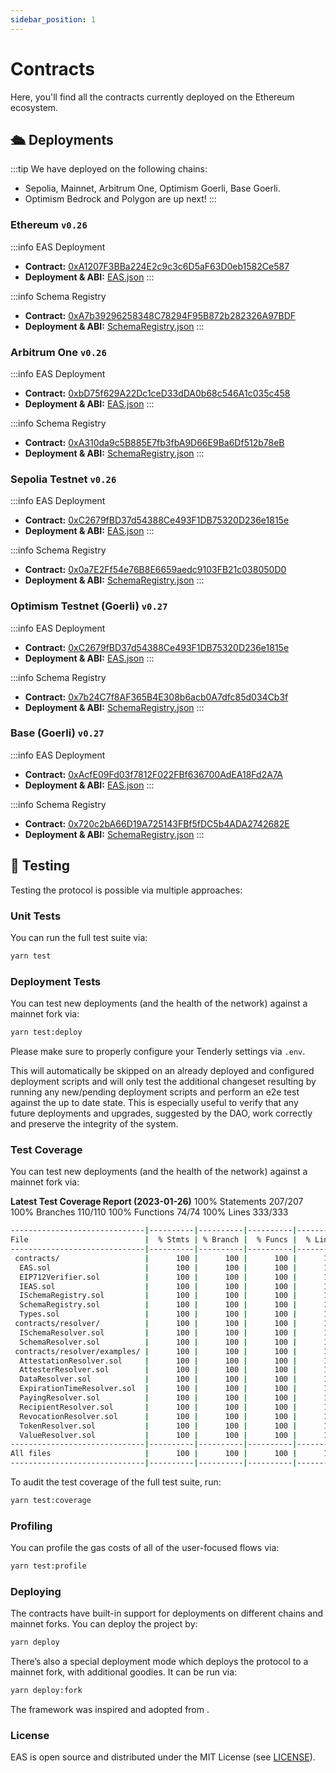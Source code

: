 ```yaml
---
sidebar_position: 1
---
```

# Contracts
Here, you'll find all the contracts currently deployed on the Ethereum ecosystem.

## 🛳️ Deployments
:::tip We have deployed on the following chains:
- Sepolia, Mainnet, Arbitrum One, Optimism Goerli, Base Goerli. 
- Optimism Bedrock and Polygon are up next!
:::

### Ethereum `v0.26`
:::info EAS Deployment
- **Contract:** [0xA1207F3BBa224E2c9c3c6D5aF63D0eb1582Ce587](https://etherscan.io/address/0xA1207F3BBa224E2c9c3c6D5aF63D0eb1582Ce587)
- **Deployment & ABI:** [EAS.json](https://github.com/ethereum-attestation-service/eas-contracts/blob/master/deployments/mainnet/EAS.json)
:::

:::info Schema Registry
- **Contract:** [0xA7b39296258348C78294F95B872b282326A97BDF](https://etherscan.io/address/0xA7b39296258348C78294F95B872b282326A97BDF)
- **Deployment & ABI:** [SchemaRegistry.json](https://github.com/ethereum-attestation-service/eas-contracts/blob/master/deployments/mainnet/SchemaRegistry.json)
:::

### Arbitrum One `v0.26`
:::info EAS Deployment
- **Contract:** [0xbD75f629A22Dc1ceD33dDA0b68c546A1c035c458](https://arbiscan.io/address/0xbD75f629A22Dc1ceD33dDA0b68c546A1c035c458)
- **Deployment & ABI:** [EAS.json](https://github.com/ethereum-attestation-service/eas-contracts/blob/master/deployments/arbitrum-one/EAS.json)
:::

:::info Schema Registry
- **Contract:** [0xA310da9c5B885E7fb3fbA9D66E9Ba6Df512b78eB](https://arbiscan.io/address/0x4dd8b988B64A4052B5f142Af845AA49D2B2cD10D)
- **Deployment & ABI:** [SchemaRegistry.json](https://github.com/ethereum-attestation-service/eas-contracts/blob/master/deployments/arbitrum-one/SchemaRegistry.json)
:::

### Sepolia Testnet `v0.26`
:::info EAS Deployment
- **Contract:** [0xC2679fBD37d54388Ce493F1DB75320D236e1815e](https://sepolia.etherscan.io/address/0xC2679fBD37d54388Ce493F1DB75320D236e1815e)
- **Deployment & ABI:** [EAS.json](https://github.com/ethereum-attestation-service/eas-contracts/blob/master/deployments/sepolia/EAS.json)
:::

:::info Schema Registry
- **Contract:** [0x0a7E2Ff54e76B8E6659aedc9103FB21c038050D0](https://sepolia.etherscan.io/address/0x0a7E2Ff54e76B8E6659aedc9103FB21c038050D0)
- **Deployment & ABI:** [SchemaRegistry.json](https://github.com/ethereum-attestation-service/eas-contracts/blob/master/deployments/sepolia/SchemaRegistry.json)
:::

### Optimism Testnet (Goerli) `v0.27`
:::info EAS Deployment
- **Contract:** [0xC2679fBD37d54388Ce493F1DB75320D236e1815e](https://goerli-optimism.etherscan.io/address/0x1a5650D0EcbCa349DD84bAFa85790E3e6955eb84)
- **Deployment & ABI:** [EAS.json](https://github.com/ethereum-attestation-service/eas-contracts/blob/master/deployments/optimism-goerli/EAS.json)
:::

:::info Schema Registry
- **Contract:** [0x7b24C7f8AF365B4E308b6acb0A7dfc85d034Cb3f](https://goerli-optimism.etherscan.io/address/0x7b24c7f8af365b4e308b6acb0a7dfc85d034cb3f)
- **Deployment & ABI:** [SchemaRegistry.json](https://github.com/ethereum-attestation-service/eas-contracts/blob/master/deployments/optimism-goerli/SchemaRegistry.json)
:::

### Base (Goerli) `v0.27`
:::info EAS Deployment
- **Contract:** [0xAcfE09Fd03f7812F022FBf636700AdEA18Fd2A7A](https://goerli.basescan.org//address/0xAcfE09Fd03f7812F022FBf636700AdEA18Fd2A7A)
- **Deployment & ABI:** [EAS.json](https://github.com/ethereum-attestation-service/eas-contracts/blob/master/deployments/base-goerli/EAS.json)
:::

:::info Schema Registry
- **Contract:** [0x720c2bA66D19A725143FBf5fDC5b4ADA2742682E](https://goerli.basescan.org//address/0x720c2bA66D19A725143FBf5fDC5b4ADA2742682E)
- **Deployment & ABI:** [SchemaRegistry.json](https://github.com/ethereum-attestation-service/eas-contracts/blob/master/deployments/base-goerli/SchemaRegistry.json)
:::




## 🧪 Testing

Testing the protocol is possible via multiple approaches:

### Unit Tests
You can run the full test suite via:

```bash
yarn test
```
### Deployment Tests
You can test new deployments (and the health of the network) against a mainnet fork via:

```bash
yarn test:deploy
```
Please make sure to properly configure your Tenderly settings via `.env`.

This will automatically be skipped on an already deployed and configured deployment scripts and will only test the additional changeset resulting by running any new/pending deployment scripts and perform an e2e test against the up to date state. This is especially useful to verify that any future deployments and upgrades, suggested by the DAO, work correctly and preserve the integrity of the system.


### Test Coverage
You can test new deployments (and the health of the network) against a mainnet fork via:

**Latest Test Coverage Report (2023-01-26)**
100% Statements 207/207
100% Branches 110/110
100% Functions 74/74
100% Lines 333/333

```bash
------------------------------|----------|----------|----------|----------|----------------|
File                          |  % Stmts | % Branch |  % Funcs |  % Lines |Uncovered Lines |
------------------------------|----------|----------|----------|----------|----------------|
 contracts/                   |      100 |      100 |      100 |      100 |                |
  EAS.sol                     |      100 |      100 |      100 |      100 |                |
  EIP712Verifier.sol          |      100 |      100 |      100 |      100 |                |
  IEAS.sol                    |      100 |      100 |      100 |      100 |                |
  ISchemaRegistry.sol         |      100 |      100 |      100 |      100 |                |
  SchemaRegistry.sol          |      100 |      100 |      100 |      100 |                |
  Types.sol                   |      100 |      100 |      100 |      100 |                |
 contracts/resolver/          |      100 |      100 |      100 |      100 |                |
  ISchemaResolver.sol         |      100 |      100 |      100 |      100 |                |
  SchemaResolver.sol          |      100 |      100 |      100 |      100 |                |
 contracts/resolver/examples/ |      100 |      100 |      100 |      100 |                |
  AttestationResolver.sol     |      100 |      100 |      100 |      100 |                |
  AttesterResolver.sol        |      100 |      100 |      100 |      100 |                |
  DataResolver.sol            |      100 |      100 |      100 |      100 |                |
  ExpirationTimeResolver.sol  |      100 |      100 |      100 |      100 |                |
  PayingResolver.sol          |      100 |      100 |      100 |      100 |                |
  RecipientResolver.sol       |      100 |      100 |      100 |      100 |                |
  RevocationResolver.sol      |      100 |      100 |      100 |      100 |                |
  TokenResolver.sol           |      100 |      100 |      100 |      100 |                |
  ValueResolver.sol           |      100 |      100 |      100 |      100 |                |
------------------------------|----------|----------|----------|----------|----------------|
All files                     |      100 |      100 |      100 |      100 |                |
------------------------------|----------|----------|----------|----------|----------------|

```
To audit the test coverage of the full test suite, run:

```bash
yarn test:coverage
```

### Profiling
You can profile the gas costs of all of the user-focused flows via:
```bash
yarn test:profile
```

### Deploying
The contracts have built-in support for deployments on different chains and mainnet forks. You can deploy the project by:
```bash
yarn deploy
```
There’s also a special deployment mode which deploys the protocol to a mainnet fork, with additional goodies. It can be run via:
```bash
yarn deploy:fork
```

The framework was inspired and adopted from .

### License
EAS is open source and distributed under the MIT License (see [LICENSE](https://github.com/ethereum-attestation-service/eas-contracts/blob/master/LICENSE)).








